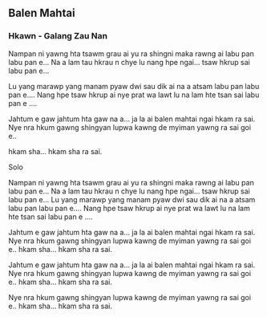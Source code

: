 ## Balen Mahtai

### Hkawn - Galang Zau Nan

Nampan ni yawng hta tsawm grau ai
yu ra shingni maka rawng ai
labu pan labu pan e...
Na a lam tau hkrau n chye lu
nang hpe ngai... tsaw hkrup sai
labu pan e...

Lu yang marawp yang manam pyaw
dwi sau dik ai na a atsam
labu pan labu pan e....
Nang hpe tsaw hkrup ai nye prat wa
lawt lu na lam hte tsan sai
labu pan e ....

Jahtum e gaw jahtum hta gaw
na a... ja la ai
balen mahtai ngai hkam ra sai.
Nye nra hkum gawng shingyan
lupwa kawng de
myiman yawng ra sai goi e..

hkam sha... hkam sha ra sai.

Solo

Nampan ni yawng hta tsawm grau ai
yu ra shingni maka rawng ai
labu pan labu pan e...
Na a lam tau hkrau n chye lu
nang hpe ngai... tsaw hkrup sai
labu pan e...
Lu yang marawp yang manam pyaw
dwi sau dik ai na a atsam
labu pan labu pan e....
Nang hpe tsaw hkrup ai nye prat wa
lawt lu na lam hte tsan sai
labu pan e ....

Jahtum e gaw jahtum hta gaw
na a... ja la ai
balen mahtai ngai hkam ra sai.
Nye nra hkum gawng shingyan
lupwa kawng de
myiman yawng ra sai goi e..
hkam sha... hkam sha ra sai.

Jahtum e gaw jahtum hta gaw
na a... ja la ai
balen mahtai ngai hkam ra sai.
Nye nra hkum gawng shingyan
lupwa kawng de
myiman yawng ra sai goi e..
hkam sha... hkam sha ra sai.

Nye nra hkum gawng shingyan
lupwa kawng de
myiman yawng ra sai goi e..
hkam sha... hkam sha ra sai.
